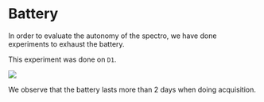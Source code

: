 # Battery

In order to evaluate the autonomy of the spectro, we have done experiments to exhaust the battery.

This experiment was done on `D1`.

<img src="D1_1.svg" />

We observe that the battery lasts more than 2 days when doing acquisition.

